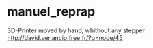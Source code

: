 # manuel_reprap
3D-Printer moved by hand, whithout any stepper.
http://david.venancio.free.fr/?q=node/45
